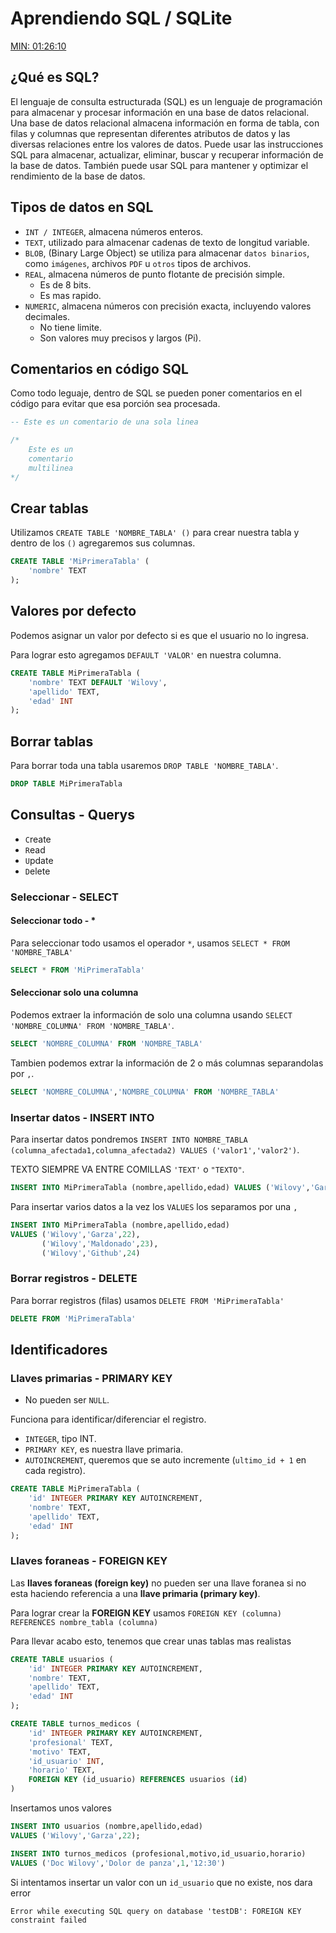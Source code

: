 # Aprendiendo SQL / SQLite

[MIN: 01:26:10](https://youtu.be/DFg1V-rO6Pg?si=6FaMEJAtSyI17vUn)

## ¿Qué es SQL?

El lenguaje de consulta estructurada (SQL) es un lenguaje de programación para almacenar y procesar información en una base de datos relacional. Una base de datos relacional almacena información en forma de tabla, con filas y columnas que representan diferentes atributos de datos y las diversas relaciones entre los valores de datos. Puede usar las instrucciones SQL para almacenar, actualizar, eliminar, buscar y recuperar información de la base de datos. También puede usar SQL para mantener y optimizar el rendimiento de la base de datos.

## Tipos de datos en SQL

- `INT / INTEGER`, almacena números enteros.
- `TEXT`, utilizado para almacenar cadenas de texto de longitud variable.
- `BLOB`, (Binary Large Object) se utiliza para almacenar `datos binarios`, como `imágenes`, archivos `PDF` u `otros` tipos de archivos.
- `REAL`, almacena números de punto flotante de precisión simple.
  - Es de 8 bits.
  - Es mas rapido.
- `NUMERIC`,  almacena números con precisión exacta, incluyendo valores decimales.
  - No tiene limite.
  - Son valores muy precisos y largos (Pi).

## Comentarios en código SQL

Como todo leguaje, dentro de SQL se pueden poner comentarios en el código para evitar que esa porción sea procesada.

```sql
-- Este es un comentario de una sola linea
```

```sql
/*
    Este es un 
    comentario 
    multilinea
*/
```

## Crear tablas

Utilizamos `CREATE TABLE 'NOMBRE_TABLA' ()` para crear nuestra tabla y dentro de los `()` agregaremos sus columnas.

```sql
CREATE TABLE 'MiPrimeraTabla' (
    'nombre' TEXT
);
```

## Valores por defecto

Podemos asignar un valor por defecto si es que el usuario no lo ingresa.

Para lograr esto agregamos `DEFAULT 'VALOR'` en nuestra columna.

```sql
CREATE TABLE MiPrimeraTabla (
    'nombre' TEXT DEFAULT 'Wilovy',
    'apellido' TEXT,
    'edad' INT
);
```

## Borrar tablas

Para borrar toda una tabla usaremos `DROP TABLE 'NOMBRE_TABLA'`.

```sql
DROP TABLE MiPrimeraTabla
```

## Consultas - Querys

- `C`reate
- `R`ead
- `U`pdate
- `D`elete

### Seleccionar - SELECT

#### Seleccionar todo - *

Para seleccionar todo usamos el operador `*`, usamos `SELECT * FROM 'NOMBRE_TABLA'`

```sql
SELECT * FROM 'MiPrimeraTabla'
```

#### Seleccionar solo una columna

Podemos extraer la información de solo una columna usando `SELECT 'NOMBRE_COLUMNA' FROM 'NOMBRE_TABLA'`.

```sql
SELECT 'NOMBRE_COLUMNA' FROM 'NOMBRE_TABLA'
```

Tambien podemos extrar la información de 2 o más columnas separandolas por `,`.

```sql
SELECT 'NOMBRE_COLUMNA','NOMBRE_COLUMNA' FROM 'NOMBRE_TABLA'
```

### Insertar datos - INSERT INTO

Para insertar datos pondremos `INSERT INTO NOMBRE_TABLA (columna_afectada1,columna_afectada2) VALUES ('valor1','valor2')`.

TEXTO SIEMPRE VA ENTRE COMILLAS `'TEXT'` o `"TEXTO"`.

```sql
INSERT INTO MiPrimeraTabla (nombre,apellido,edad) VALUES ('Wilovy','Garza',22)
```

Para insertar varios datos a la vez los `VALUES` los separamos por una `,`

```sql
INSERT INTO MiPrimeraTabla (nombre,apellido,edad)
VALUES ('Wilovy','Garza',22),
       ('Wilovy','Maldonado',23),
       ('Wilovy','Github',24)
```

### Borrar registros - DELETE

Para borrar registros (filas) usamos `DELETE FROM 'MiPrimeraTabla'`

```sql
DELETE FROM 'MiPrimeraTabla' 
```

## Identificadores

### Llaves primarias - PRIMARY KEY

- No pueden ser `NULL`.

Funciona para identificar/diferenciar el registro.

- `INTEGER`, tipo INT.
- `PRIMARY KEY`, es nuestra llave primaria.
- `AUTOINCREMENT`, queremos que se auto incremente (`ultimo_id + 1` en cada registro).

```sql
CREATE TABLE MiPrimeraTabla (
    'id' INTEGER PRIMARY KEY AUTOINCREMENT,
    'nombre' TEXT,
    'apellido' TEXT,
    'edad' INT
);
```

### Llaves foraneas - FOREIGN KEY

Las **llaves foraneas (foreign key)** no pueden ser una llave foranea si no esta haciendo referencia a una **llave primaria (primary key)**.

Para lograr crear la **FOREIGN KEY** usamos `FOREIGN KEY (columna) REFERENCES nombre_tabla (columna)`

Para llevar acabo esto, tenemos que crear unas tablas mas realistas

```sql
CREATE TABLE usuarios (
    'id' INTEGER PRIMARY KEY AUTOINCREMENT,
    'nombre' TEXT,
    'apellido' TEXT,
    'edad' INT
);

CREATE TABLE turnos_medicos (
    'id' INTEGER PRIMARY KEY AUTOINCREMENT,
    'profesional' TEXT,
    'motivo' TEXT,
    'id_usuario' INT,
    'horario' TEXT,
    FOREIGN KEY (id_usuario) REFERENCES usuarios (id)
)
```

Insertamos unos valores

```sql
INSERT INTO usuarios (nombre,apellido,edad)
VALUES ('Wilovy','Garza',22);

INSERT INTO turnos_medicos (profesional,motivo,id_usuario,horario)
VALUES ('Doc Wilovy','Dolor de panza',1,'12:30')
```

Si intentamos insertar un valor con un `id_usuario` que no existe, nos dara error

```error
Error while executing SQL query on database 'testDB': FOREIGN KEY constraint failed
```
